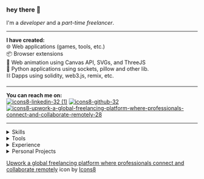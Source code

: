 ### hey there :love_you_gesture:
I'm a _developer_ and a _part-time freelancer_.

<hr />

**I have created:**<br />
:globe_with_meridians: Web applications (games, tools, etc.)<br />
:package: Browser extensions<br />
:diamond_shape_with_a_dot_inside: Web animation using Canvas API, SVGs, and ThreeJS<br />
:memo: Python applications using sockets, pillow and other lib.<br />
:chains: Dapps using solidity, web3.js, remix, etc.

<hr />

**You can reach me on:**<br />
[![icons8-linkedin-32 (1)](https://user-images.githubusercontent.com/59227793/176994084-4d9419c2-eb5c-4c07-9168-bfaeb6da1791.png)](https://www.linkedin.com/in/0-hs-0/)
[![icons8-github-32](https://user-images.githubusercontent.com/59227793/176993868-1e0b148b-f3aa-47f8-9b16-65935af43208.png)](https://github.com/0-harshit-0)
[![icons8-upwork-a-global-freelancing-platform-where-professionals-connect-and-collaborate-remotely-28](https://user-images.githubusercontent.com/59227793/148360800-cd3902ba-3e57-4803-8e20-3ff21148a21f.png)](https://www.upwork.com/freelancers/~0176e6bae15473d94f)

<hr />

<details>
  <summary>Skills</summary>
  <img src='https://img.shields.io/badge/-HTML-orange?style=for-the-badge' />
  <img src='https://img.shields.io/badge/-CSS-blue?style=for-the-badge' />
  <img src='https://img.shields.io/badge/-JS-yellow?style=for-the-badge' />
  <img src='https://img.shields.io/badge/-ReactJS-rgb(0,200,200)?style=for-the-badge' />
  <img src='https://img.shields.io/badge/-Python-rgb(204,168,52)?style=for-the-badge' />
  <img src='https://img.shields.io/badge/-NodeJS-lightBlue?style=for-the-badge' />
  <img src='https://img.shields.io/badge/-Express-rgb(0, 0, 100)?style=for-the-badge' />
  <img src='https://img.shields.io/badge/-Php-rgb(133, 142, 187)?style=for-the-badge' />
  <img src='https://img.shields.io/badge/-Solidity-grey?style=for-the-badge' />
</details>

<details>
  
  <summary>Tools</summary>
  
  [![image](https://user-images.githubusercontent.com/59227793/165592749-b4567c70-44a4-44c8-b911-d303f069cf44.png)](https://www.figma.com/)
  [![retool (2)](https://user-images.githubusercontent.com/59227793/165596150-2554eca4-2bb7-48ef-9f13-c2e8605453fe.jpg)](https://retool.com/)
  [![image](https://user-images.githubusercontent.com/59227793/165596583-f8df332d-3b79-4711-b717-90c9c7e2c1f4.png)](https://www.airtable.com/)
  [![image](https://user-images.githubusercontent.com/59227793/165596742-69ad728b-26f6-4947-9725-8c98fd58e41c.png)](https://slack.com/)
  
</details>

<details>
  <summary>Experience</summary>
  :briefcase: I'm a part time freelancer on upwork.
</details>

<details>
  
  <summary>Personal Projects</summary>
  
  :card_index_dividers: [Canvas Utility](https://github.com/0-harshit-0/Utility-HTML5Canvas) JavaScript library that provides various data structure and shape functions for creating art and animations using HTML5 Canvas API.<br />
  :performing_arts: [Cryptic](http://0harshit0.pythonanywhere.com/) is an _image steganography_ tool for encoding and decoding text/files in an Image.<br />
  :world_map: [Google Map Scraper](https://addons.mozilla.org/en-US/firefox/addon/google-map-leads-scraper/) is a scraping browser extension. It is used to scrape google map info.<br />
  :space_invader: [SpaceWars](https://spacewars.glitch.me/) is an online, free-to-play<!--, multiplayer--> game, Created using HTML, CSS, JS, Canvas API.<!--, Node, Express, and Socket.io.-->
  
</details>

<a target="_blank" href="https://icons8.com/icon/HKdmFbFm7xQV/upwork-a-global-freelancing-platform-where-professionals-connect-and-collaborate-remotely">Upwork a global freelancing platform where professionals connect and collaborate remotely</a> icon by <a target="_blank" href="https://icons8.com">Icons8</a>

